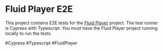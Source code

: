 # Fluid Player E2E

This project contains E2E tests for the [Fluid Player](https://github.com/fluid-player/fluid-player) project.
The test runner is Cypress with Typescript. You must have the Fluid Player project running locally to run the tests.

#Cypress #Typescript #FluidPlayer
